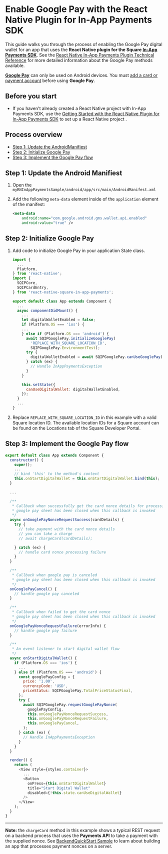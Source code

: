 # Enable Google Pay with the React Native Plugin for In-App Payments SDK

This guide walks you through the process of enabling the Google Pay digital wallet
for an app that uses the **React Native plugin for the Square [In-App Payments SDK]**. See the [React Native In-App Payments Plugin Technical Reference](reference.md)
for more detailed information about the Google Pay methods available.

**[Google Pay]** can only be used on Android devices. You must [add a card or payment account] before using **Google Pay**.

## Before you start

* If you haven't already created a React Native project with In-App Payments SDK, use the [Getting Started with the React Native Plugin for In-App Payments SDK](get-started.md) to 
set up a React Native project .


## Process overview

* [Step 1: Update the AndroidManifiest](#step-1-update-the-androidmanifiest)
* [Step 2: Initialize Google Pay](#step-2-initialize-google-pay)
* [Step 3: Implement the Google Pay flow](#step-3-implement-the-google-pay-flow)

## Step 1: Update the Android Manifiest

1. Open the `myRNInAppPaymentsSample/android/app/src/main/AndroidManifest.xml`
2. Add the following `meta-data` element inside of the `application` element of the manifest:

    ```xml
    <meta-data
        android:name="com.google.android.gms.wallet.api.enabled"
        android:value="true" />
    ```

## Step 2: Initialize Google Pay

1. Add code to initialize Google Pay in your application State class. 
    ```javascript
    import {
      ...
      Platform,
    } from 'react-native';
    import {
      SQIPCore,
      SQIPCardEntry,
    } from 'react-native-square-in-app-payments';

    export default class App extends Component {
      ...
      async componentDidMount() {
        ...
        let digitalWalletEnabled = false;
        if (Platform.OS === 'ios') {
        ...
        } else if (Platform.OS === 'android') {
          await SQIPGooglePay.initializeGooglePay(
            'REPLACE_WITH_SQUARE_LOCATION_ID',
            SQIPGooglePay.EnvironmentTest);
          try {
            digitalWalletEnabled = await SQIPGooglePay.canUseGooglePay();
          } catch (ex) {
            // Handle InAppPaymentsException
          }
        }

        this.setState({
          canUseDigitalWallet: digitalWalletEnabled,
        });
      }
      ...
    }
    ```
1. Replace `REPLACE_WITH_SQUARE_LOCATION_ID` in this example with a valid Square location ID. 
The available location IDs for a Square account can be found on the Locations tab 
of the Square Developer Portal.

## Step 3: Implement the Google Pay flow
```javascript
export default class App extends Component {
  constructor() {
    super();
    ...
    // bind 'this' to the method's context
    this.onStartDigitalWallet = this.onStartDigitalWallet.bind(this);
  }

  ...

  /**
   * Callback when successfully get the card nonce details for processig
   * google pay sheet has been closed when this callback is invoked
   */
  async onGooglePayNonceRequestSuccess(cardDetails) {
    try {
      // take payment with the card nonce details
      // you can take a charge
      // await chargeCard(cardDetails);

    } catch (ex) {
      // handle card nonce processing failure
    }
  }

  /**
   * Callback when google pay is canceled
   * google pay sheet has been closed when this callback is invoked
   */
  onGooglePayCancel() {
    // handle google pay canceled
  }

  /**
   * Callback when failed to get the card nonce
   * google pay sheet has been closed when this callback is invoked
   */
  onGooglePayNonceRequestFailure(errorInfo) {
    // handle google pay failure
  }

  /**
   * An event listener to start digital wallet flow
   */
  async onStartDigitalWallet() {
    if (Platform.OS === 'ios') {
      ...
    } else if (Platform.OS === 'android') {
      const googlePayConfig = {
        price: '1.00',
        currencyCode: 'USD',
        priceStatus: SQIPGooglePay.TotalPriceStatusFinal,
      };
      try {
        await SQIPGooglePay.requestGooglePayNonce(
          googlePayConfig,
          this.onGooglePayNonceRequestSuccess,
          this.onGooglePayNonceRequestFailure,
          this.onGooglePayCancel,
        );
      } catch (ex) {
        // Handle InAppPaymentsException
      }
    }
  }

  render() {
    return (
      <View style={styles.container}>
        ...
        <Button
          onPress={this.onStartDigitalWallet}
          title="Start Digital Wallet"
          disabled={!this.state.canUseDigitalWallet}
        />
      </View>
    );
  }
}
```
---
**Note:** the `chargeCard` method in this example shows a typical REST request on a backend process
that uses the **Payments API** to take a payment with the supplied nonce.
See [BackendQuickStart Sample] to learn about building an app that processes payment nonces on a server.

[//]: # "Link anchor definitions"
[In-App Payments SDK]: https://developer.squareup.com/docs/in-app-payments-sdk/what-it-does
[Square Dashboard]: https://squareup.com/dashboard/
[Testing Mobile Apps]: https://developer.squareup.com/docs/testing/mobile
[squareup.com/activate]: https://squareup.com/activate
[Square Application Dashboard]: https://connect.squareup.com/apps/
[root README]: ../README.md
[React Native Getting Started]: https://facebook.github.io/react-native/docs/getting-started.html
[Google Pay]: https://developers.google.com/pay/api/android/overview
[Google Pay methods]: https://developers.google.com/pay/api/android/reference/client
[Google Pay objects]: https://developers.google.com/pay/api/android/reference/object 
[BackendQuickStart Sample]: https://github.com/square/in-app-payments-server-quickstart
[add a card or payment account]: https://support.google.com/pay/answer/7625139?visit_id=636775920124642581-1648826871&rd=1
